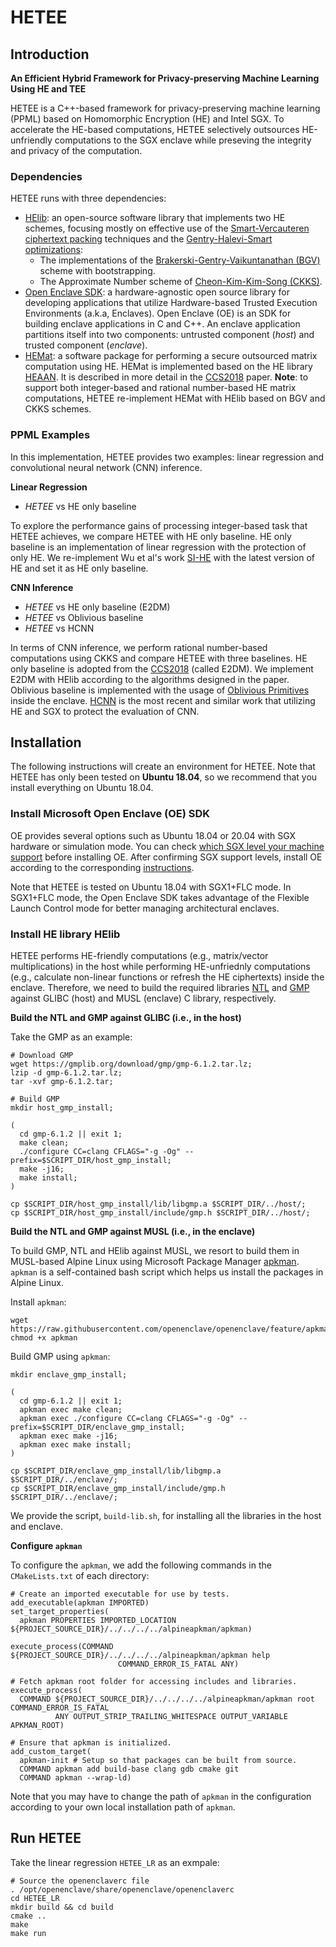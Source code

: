 # HETEE

## Introduction

**An Efficient Hybrid Framework for Privacy-preserving Machine Learning Using HE and TEE**

HETEE is a C++-based framework for privacy-preserving machine learning (PPML) based on Homomorphic Encryption (HE) and Intel SGX.
To accelerate the HE-based computations, HETEE selectively outsources HE-unfriendly computations to the SGX enclave while preseving the integrity and privacy of the computation.

### Dependencies

HETEE runs with three dependencies: 
- [HElib](https://github.com/homenc/HElib): an open-source software library that implements two HE schemes, focusing mostly on effective use of the [Smart-Vercauteren ciphertext packing](https://eprint.iacr.org/2011/133) techniques and the [Gentry-Halevi-Smart optimizations](https://eprint.iacr.org/2012/099): 
  - The implementations of the [Brakerski-Gentry-Vaikuntanathan (BGV)](https://eprint.iacr.org/2011/277) scheme with bootstrapping.
  - The Approximate Number scheme of [Cheon-Kim-Kim-Song (CKKS)](https://eprint.iacr.org/2016/421).
- [Open Enclave SDK](https://github.com/openenclave/openenclave): a hardware-agnostic open source library for developing applications that utilize Hardware-based Trusted Execution Environments (a.k.a, Enclaves). Open Enclave (OE) is an SDK for building enclave applications in C and C++. An enclave application partitions itself into two components: untrusted component (*host*) and trusted component (*enclave*).
- [HEMat](https://github.com/K-miran/HEMat): a software package for performing a secure outsourced matrix computation using HE. HEMat is implemented based on the HE library [HEAAN](https://eprint.iacr.org/2016/421.pdf). It is described in more detail in the [CCS2018](https://dl.acm.org/doi/10.1145/3243734.3243837) paper. **Note**: to support both integer-based and rational number-based HE matrix computations, HETEE re-implement HEMat with HElib based on BGV and CKKS schemes.

### PPML Examples

In this implementation, HETEE provides two examples: linear regression and convolutional neural network (CNN) inference.

**Linear Regression**
- *HETEE* vs HE only baseline

To explore the performance gains of processing integer-based task that HETEE achieves, we compare HETEE with HE only baseline. HE only baseline is an implementation of linear regression with the protection of only HE. We re-implement Wu et al's work [SI-HE](https://github.com/dwu4/fhe-si) with the latest version of HE and set it as HE only baseline.

**CNN Inference**
- *HETEE* vs HE only baseline (E2DM)
- *HETEE* vs Oblivious baseline
- *HETEE* vs HCNN

In terms of CNN inference, we perform rational number-based computations using CKKS and compare HETEE with three baselines. HE only baseline is adopted from the [CCS2018](https://dl.acm.org/doi/10.1145/3243734.3243837) (called E2DM). We implement E2DM with HElib according to the algorithms designed in the paper. Oblivious baseline is implemented with the usage of [Oblivious Primitives](https://github.com/mc2-project/secure-xgboost) inside the enclave. [HCNN](https://ieeexplore.ieee.org/document/9546527) is the most recent and similar work that utilizing HE and SGX to protect the evaluation of CNN. 

## Installation

The following instructions will create an environment for HETEE. Note that HETEE has only been tested on **Ubuntu 18.04**, so we recommend that you install everything on Ubuntu 18.04. 

### Install Microsoft Open Enclave (OE) SDK

OE provides several options such as Ubuntu 18.04 or 20.04 with SGX hardware or simulation mode. You can check [which SGX level your machine support](https://github.com/openenclave/openenclave/blob/master/docs/GettingStartedDocs/Contributors/building_oe_sdk.md#1-determine-the-sgx-support-level-on-your-developmenttarget-system)  before installing OE. 
After confirming SGX support levels, install OE according to the corresponding [instructions](https://github.com/openenclave/openenclave/blob/master/docs/GettingStartedDocs/install_oe_sdk-Ubuntu_18.04.md). 

Note that HETEE is tested on Ubuntu 18.04 with SGX1+FLC mode. In SGX1+FLC mode, the Open Enclave SDK takes advantage of the Flexible Launch Control mode for better managing architectural enclaves.

### Install HE library HElib

HETEE performs HE-friendly computations (e.g., matrix/vector multiplications) in the host while performing HE-unfriednly computations (e.g., calculate non-linear functions or refresh the HE ciphertexts) inside the enclave. Therefore, we need to build the required libraries [NTL](https://github.com/libntl/ntl) and [GMP](https://gmplib.org/) against GLIBC (host) and MUSL (enclave) C library, respectively. 

**Build the NTL and GMP against GLIBC (i.e., in the host)**

Take the GMP as an example:
```
# Download GMP
wget https://gmplib.org/download/gmp/gmp-6.1.2.tar.lz;
lzip -d gmp-6.1.2.tar.lz;
tar -xvf gmp-6.1.2.tar;

# Build GMP
mkdir host_gmp_install;

(
  cd gmp-6.1.2 || exit 1;
  make clean;
  ./configure CC=clang CFLAGS="-g -Og" --prefix=$SCRIPT_DIR/host_gmp_install;
  make -j16;
  make install;
)

cp $SCRIPT_DIR/host_gmp_install/lib/libgmp.a $SCRIPT_DIR/../host/;
cp $SCRIPT_DIR/host_gmp_install/include/gmp.h $SCRIPT_DIR/../host/;
```

**Build the NTL and GMP against MUSL (i.e., in the enclave)**

To build GMP, NTL and HElib against MUSL, we resort to build them in MUSL-based Alpine Linux using Microsoft Package Manager [apkman](https://github.com/anakrish/apkman). `apkman` is a self-contained bash script which helps us install the packages in Alpine Linux.

Install `apkman`:
```
wget https://raw.githubusercontent.com/openenclave/openenclave/feature/apkman/tools/apkman/apkman
chmod +x apkman
```
Build GMP using `apkman`:
```
mkdir enclave_gmp_install;

(
  cd gmp-6.1.2 || exit 1;
  apkman exec make clean;
  apkman exec ./configure CC=clang CFLAGS="-g -Og" --prefix=$SCRIPT_DIR/enclave_gmp_install;
  apkman exec make -j16;
  apkman exec make install;
)

cp $SCRIPT_DIR/enclave_gmp_install/lib/libgmp.a $SCRIPT_DIR/../enclave/;
cp $SCRIPT_DIR/enclave_gmp_install/include/gmp.h $SCRIPT_DIR/../enclave/;
```

We provide the script, `build-lib.sh`, for installing all the libraries in the host and enclave. 

**Configure `apkman`**

To configure the `apkman`, we add the following commands in the `CMakeLists.txt` of each directory:
```
# Create an imported executable for use by tests.
add_executable(apkman IMPORTED)
set_target_properties(
  apkman PROPERTIES IMPORTED_LOCATION ${PROJECT_SOURCE_DIR}/../../../../alpineapkman/apkman)

execute_process(COMMAND ${PROJECT_SOURCE_DIR}/../../../../alpineapkman/apkman help
                        COMMAND_ERROR_IS_FATAL ANY)

# Fetch apkman root folder for accessing includes and libraries.
execute_process(
  COMMAND ${PROJECT_SOURCE_DIR}/../../../../alpineapkman/apkman root COMMAND_ERROR_IS_FATAL
          ANY OUTPUT_STRIP_TRAILING_WHITESPACE OUTPUT_VARIABLE APKMAN_ROOT)

# Ensure that apkman is initialized.
add_custom_target(
  apkman-init # Setup so that packages can be built from source.
  COMMAND apkman add build-base clang gdb cmake git
  COMMAND apkman --wrap-ld)
```

Note that you may have to change the path of `apkman` in the configuration according to your own local installation path of `apkman`.

## Run HETEE

Take the linear regression `HETEE_LR` as an exmpale: 
```
# Source the openenclaverc file
. /opt/openenclave/share/openenclave/openenclaverc
cd HETEE_LR
mkdir build && cd build
cmake ..
make
make run
```